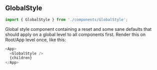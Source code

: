 ## GlobalStyle

```js
import { GlobalStyle } from './components/GlobalStyle';
```

<!-- STORY -->

Global style component containing a reset and some sane defaults that should apply on a global level to all components first. Render this on Root/App level once, like this:

```js
<App>
  <GlobalStyle />
  {children}
</App>
```
